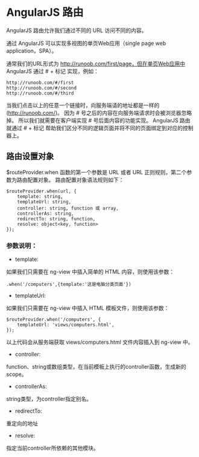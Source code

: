 # AngularJS 路由

AngularJS 路由允许我们通过不同的 URL 访问不同的内容。

通过 AngularJS 可以实现多视图的单页Web应用（single page web application，SPA）。

通常我们的URL形式为 http://runoob.com/first/page，但在单页Web应用中 AngularJS 通过 # + 标记 实现，例如：

	http://runoob.com/#/first
	http://runoob.com/#/second
	http://runoob.com/#/third

当我们点击以上的任意一个链接时，向服务端请的地址都是一样的 (http://runoob.com/)。 因为 # 号之后的内容在向服务端请求时会被浏览器忽略掉。 所以我们就需要在客户端实现 # 号后面内容的功能实现。 AngularJS 路由 就通过 # + 标记 帮助我们区分不同的逻辑页面并将不同的页面绑定到对应的控制器上。

## 路由设置对象

$routeProvider.when 函数的第一个参数是 URL 或者 URL 正则规则，第二个参数为路由配置对象。
路由配置对象语法规则如下：

	$routeProvider.when(url, {
	    template: string,
	    templateUrl: string,
	    controller: string, function 或 array,
	    controllerAs: string,
	    redirectTo: string, function,
	    resolve: object<key, function>
	});

### 参数说明：

+ template:

如果我们只需要在 ng-view 中插入简单的 HTML 内容，则使用该参数：

	.when('/computers',{template:'这是电脑分类页面'})

+ templateUrl:

如果我们只需要在 ng-view 中插入 HTML 模板文件，则使用该参数：

	$routeProvider.when('/computers', {
	    templateUrl: 'views/computers.html',
	});

以上代码会从服务端获取 views/computers.html 文件内容插入到 ng-view 中。

+ controller:

function、string或数组类型，在当前模板上执行的controller函数，生成新的scope。

+ controllerAs:

string类型，为controller指定别名。

+ redirectTo:

重定向的地址

+ resolve:

指定当前controller所依赖的其他模块。